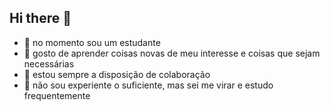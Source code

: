## Hi there 👋

- 🔭 no momento sou um estudante
- 🌱 gosto de aprender coisas novas de meu interesse e coisas que sejam necessárias 
- 👯 estou sempre a disposição de colaboração 
- 🤔 não sou experiente o suficiente, mas sei me virar e estudo frequentemente
<!--
**HefrenSegundo/HefrenSegundo** is a ✨ _special_ ✨ repository because its `README.md` (this file) appears on your GitHub profile.

Here are some ideas to get you started:

sou um estudante, mas tenho ideias para trabalhar home office, pretendo estudar o que for necessário, caso não seja possivel, irei para o ambiente de trabalho, quero um futuro promissor como programador
